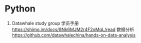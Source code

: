 # Python
1. Datawhale study group
学员手册 https://shimo.im/docs/8Nk6MJM2r4F2oMqL/read 
数据分析 https://github.com/datawhalechina/hands-on-data-analysis
